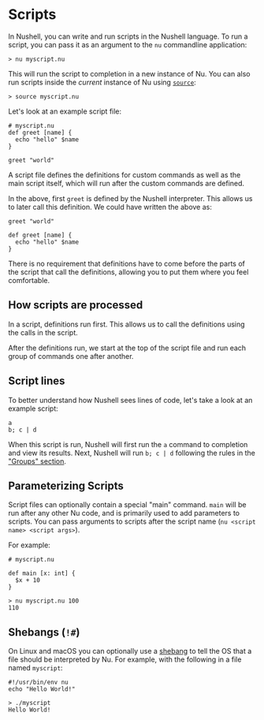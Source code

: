 # Scripts

In Nushell, you can write and run scripts in the Nushell language. To run a script, you can pass it as an argument to the `nu` commandline application:

```
> nu myscript.nu
```

This will run the script to completion in a new instance of Nu. You can also run scripts inside the _current_ instance of Nu using [`source`](commands/source.md):

```
> source myscript.nu
```

Let's look at an example script file:

```
# myscript.nu
def greet [name] {
  echo "hello" $name
}

greet "world"
```

A script file defines the definitions for custom commands as well as the main script itself, which will run after the custom commands are defined.

In the above, first `greet` is defined by the Nushell interpreter. This allows us to later call this definition. We could have written the above as:

```
greet "world"

def greet [name] {
  echo "hello" $name
}
```

There is no requirement that definitions have to come before the parts of the script that call the definitions, allowing you to put them where you feel comfortable.

## How scripts are processed

In a script, definitions run first. This allows us to call the definitions using the calls in the script.

After the definitions run, we start at the top of the script file and run each group of commands one after another.

## Script lines

To better understand how Nushell sees lines of code, let's take a look at an example script:

```
a
b; c | d
```

When this script is run, Nushell will first run the `a` command to completion and view its results. Next, Nushell will run `b; c | d` following the rules in the ["Groups" section](https://www.nushell.sh/book/types_of_data.html#groups).

## Parameterizing Scripts

Script files can optionally contain a special "main" command. `main` will be run after any other Nu code, and is primarily used to add parameters to scripts. You can pass arguments to scripts after the script name (`nu <script name> <script args>`).

For example:

```
# myscript.nu

def main [x: int] {
  $x + 10
}
```

```
> nu myscript.nu 100
110
```

## Shebangs (`!#`)

On Linux and macOS you can optionally use a [shebang](<https://en.wikipedia.org/wiki/Shebang_(Unix)>) to tell the OS that a file should be interpreted by Nu. For example, with the following in a file named `myscript`:

```
#!/usr/bin/env nu
echo "Hello World!"
```

```
> ./myscript
Hello World!
```
